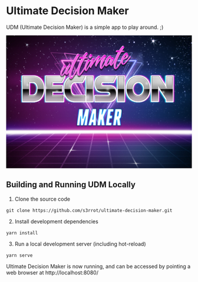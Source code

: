 # Ultimate Decision Maker

UDM (Ultimate Decision Maker) is a simple app to play around. ;)

![Ultimate Decision Maker header](https://github.com/s3rrot/ultimate-decision-maker/blob/17a59e849f8c45445519f5f4981e6b4f4cf26ea4/ultimate-decision-maker-head.jpg "Ultimate Decision Maker")

## Building and Running UDM Locally

1. Clone the source code

```
git clone https://github.com/s3rrot/ultimate-decision-maker.git
```

2. Install development dependencies 

```
yarn install
```

3. Run a local development server (including hot-reload)

```
yarn serve
```

Ultimate Decision Maker is now running, and can be accessed by pointing a web browser at http://localhost:8080/